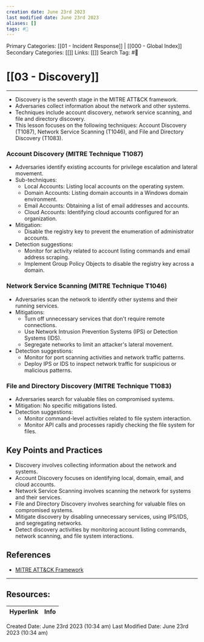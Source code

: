 ```yaml
---
creation date: June 23rd 2023
last modified date: June 23rd 2023
aliases: []
tags: #📖
---
```


Primary Categories: [[01 - Incident Response]] | [[000 - Global Index]] 
Secondary Categories: [[]] 
Links: [[]] 
Search Tag: #📖  

# [[03 - Discovery]]  
---

- Discovery is the seventh stage in the MITRE ATT&CK framework.
- Adversaries collect information about the network and other systems.
- Techniques include account discovery, network service scanning, and file and directory discovery.
- This lesson focuses on the following techniques: Account Discovery (T1087), Network Service Scanning (T1046), and File and Directory Discovery (T1083).

### Account Discovery (MITRE Technique T1087)

- Adversaries identify existing accounts for privilege escalation and lateral movement.
- Sub-techniques:
    - Local Accounts: Listing local accounts on the operating system.
    - Domain Accounts: Listing domain accounts in a Windows domain environment.
    - Email Accounts: Obtaining a list of email addresses and accounts.
    - Cloud Accounts: Identifying cloud accounts configured for an organization.
- Mitigation:
    - Disable the registry key to prevent the enumeration of administrator accounts.
- Detection suggestions:
    - Monitor for activity related to account listing commands and email address scraping.
    - Implement Group Policy Objects to disable the registry key across a domain.

### Network Service Scanning (MITRE Technique T1046)

- Adversaries scan the network to identify other systems and their running services.
- Mitigations:
    - Turn off unnecessary services that don't require remote connections.
    - Use Network Intrusion Prevention Systems (IPS) or Detection Systems (IDS).
    - Segregate networks to limit an attacker's lateral movement.
- Detection suggestions:
    - Monitor for port scanning activities and network traffic patterns.
    - Deploy IPS or IDS to inspect network traffic for suspicious or malicious patterns.

### File and Directory Discovery (MITRE Technique T1083)

- Adversaries search for valuable files on compromised systems.
- Mitigation: No specific mitigations listed.
- Detection suggestions:
    - Monitor command-level activities related to file system interaction.
    - Monitor API calls and processes rapidly checking the file system for files.

## Key Points and Practices

- Discovery involves collecting information about the network and systems.
- Account Discovery focuses on identifying local, domain, email, and cloud accounts.
- Network Service Scanning involves scanning the network for systems and their services.
- File and Directory Discovery involves searching for valuable files on compromised systems.
- Mitigate discovery by disabling unnecessary services, using IPS/IDS, and segregating networks.
- Detect discovery activities by monitoring account listing commands, network scanning, and file system interactions.

## References

- [MITRE ATT&CK Framework](https://attack.mitre.org/)


___

## Resources:

| Hyperlink | Info |
| --------- | ---- |


Created Date: June 23rd 2023 (10:34 am) 
Last Modified Date: June 23rd 2023 (10:34 am)
